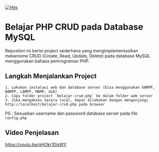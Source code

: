 [![Hits](https://hits.seeyoufarm.com/api/count/incr/badge.svg?url=https%3A%2F%2Fgithub.com%2Fmuhammadfajarb%2Fbelajar-crud-php&count_bg=%2379C83D&title_bg=%23555555&icon=github.svg&icon_color=%23E7E7E7&title=Visitor&edge_flat=false)](https://hits.seeyoufarm.com)

# Belajar PHP CRUD pada Database MySQL

Repositori ini berisi project sederhana yang mengimplementasikan mekanisme CRUD (Create, Read, Update, Delete) pada database MySQL menggunakan bahasa pemrograman PHP.

## Langkah Menjalankan Project
```
1. Lakukan instalasi web dan database server (bisa menggunakan XAMPP, WAMPP, LAMPP, MAMP, dsb)
2. Copy folder project `belajar-crud-php` ke dalam folder web server
3. Jika mengakses secara local, dapat dilakukan dengan mengunjungi http://localhost/belajar-crud-php pada browser
```

PS : Sesuaikan username dan password database server pada file `config.php`

## Video Penjelasan
https://youtu.be/qHOkr1DjsWY
